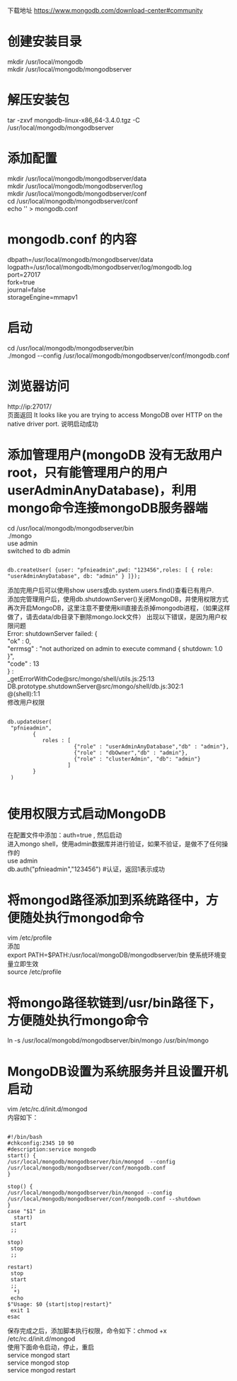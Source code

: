下载地址 https://www.mongodb.com/download-center#community
# 创建安装目录
mkdir /usr/local/mongodb  
mkdir /usr/local/mongodb/mongodbserver  

# 解压安装包
tar -zxvf mongodb-linux-x86_64-3.4.0.tgz -C /usr/local/mongodb/mongodbserver

# 添加配置
mkdir /usr/local/mongodb/mongodbserver/data  
mkdir /usr/local/mongodb/mongodbserver/log  
mkdir /usr/local/mongodb/mongodbserver/conf  
cd /usr/local/mongodb/mongodbserver/conf  
echo '' > mongodb.conf

# mongodb.conf 的内容
dbpath=/usr/local/mongodb/mongodbserver/data  
logpath=/usr/local/mongodb/mongodbserver/log/mongodb.log  
port=27017  
fork=true  
journal=false  
storageEngine=mmapv1  

# 启动
cd /usr/local/mongodb/mongodbserver/bin    
./mongod --config /usr/local/mongodb/mongodbserver/conf/mongodb.conf  

# 浏览器访问
http://ip:27017/  
页面返回 It looks like you are trying to access MongoDB over HTTP on the native driver port.  说明启动成功

# 添加管理用户(mongoDB 没有无敌用户root，只有能管理用户的用户 userAdminAnyDatabase)，利用mongo命令连接mongoDB服务器端
cd /usr/local/mongodb/mongodbserver/bin  
./mongo  
use admin  
switched to db admin  
<pre><code>
db.createUser( {user: "pfnieadmin",pwd: "123456",roles: [ { role: "userAdminAnyDatabase", db: "admin" } ]}); 
</code></pre>
添加完用户后可以使用show users或db.system.users.find()查看已有用户.  
添加完管理用户后，使用db.shutdownServer()关闭MongoDB，并使用权限方式再次开启MongoDB，这里注意不要使用kill直接去杀掉mongodb进程，（如果这样做了，请去data/db目录下删除mongo.lock文件） 
出现以下错误，是因为用户权限问题  
Error: shutdownServer failed: {  
"ok" : 0,  
"errmsg" : "not authorized on admin to execute command { shutdown: 1.0 }",  
"code" : 13  
} :  
_getErrorWithCode@src/mongo/shell/utils.js:25:13  
DB.prototype.shutdownServer@src/mongo/shell/db.js:302:1  
@(shell):1:1  
修改用户权限
<pre><code>
db.updateUser(  
 "pfnieadmin",  
        {  
           roles : [  
                     {"role" : "userAdminAnyDatabase","db" : "admin"},  
                     {"role" : "dbOwner","db" : "admin"},  
                     {"role" : "clusterAdmin", "db": "admin"}  
                   ]  
        }  
 ) 
 </code></pre>

# 使用权限方式启动MongoDB
在配置文件中添加：auth=true , 然后启动  
进入mongo shell，使用admin数据库并进行验证，如果不验证，是做不了任何操作的  
use admin  
db.auth("pfnieadmin","123456")   #认证，返回1表示成功  

# 将mongod路径添加到系统路径中，方便随处执行mongod命令
vim /etc/profile  
添加   
export PATH=$PATH:/usr/local/mongoDB/mongodbserver/bin 
使系统环境变量立即生效  
source /etc/profile  

# 将mongo路径软链到/usr/bin路径下，方便随处执行mongo命令
ln -s /usr/local/mongobd/mongodbserver/bin/mongo  /usr/bin/mongo  

# MongoDB设置为系统服务并且设置开机启动
vim /etc/rc.d/init.d/mongod  
内容如下：
<pre><code>
#!/bin/bash  
#chkconfig:2345 10 90  
#description:service mongodb   
start() {  
/usr/local/mongodb/mongodbserver/bin/mongod  --config /usr/local/mongodb/mongodbserver/conf/mongodb.conf 
}  
  
stop() {  
/usr/local/mongodb/mongodbserver/bin/mongod --config /usr/local/mongodb/mongodbserver/conf/mongodb.conf --shutdown  
}  
case "$1" in  
  start)  
 start  
 ;;  
  
stop)  
 stop  
 ;;  
  
restart)  
 stop  
 start  
 ;;  
  *)  
 echo  
$"Usage: $0 {start|stop|restart}"  
 exit 1  
esac
</code></pre>

保存完成之后，添加脚本执行权限，命令如下：chmod +x /etc/rc.d/init.d/mongod  
使用下面命令启动，停止，重启  
service mongod start  
service mongod stop  
service mongod restart  

